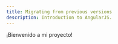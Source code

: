 ```yaml
---
title: Migrating from previous versions
description: Introduction to AngularJS.
---
```


¡Bienvenido a mi proyecto!